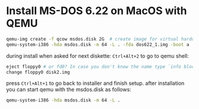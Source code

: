 # Install MS-DOS 6.22 on MacOS with QEMU
```bash
qemu-img create -f qcow msdos.disk 2G  # create image for virtual harddisk
qemu-system-i386 -hda msdos.disk -m 64 -L . -fda dos622_1.img -boot a
```
during install when asked for next diskette: `Ctrl+Alt+2` to go to qemu shell:
```bash
eject floppy0 # or fd0? In case you don't know the name type `info block`.
change floppy0 disk2.img
```
press `Ctrl+Alt+1` to go back to installer and finish setup.
after installation you can start qemu with the msdos.disk as follows:
```bash
qemu-system-i386 -hda msdos.disk -m 64 -L .
```


